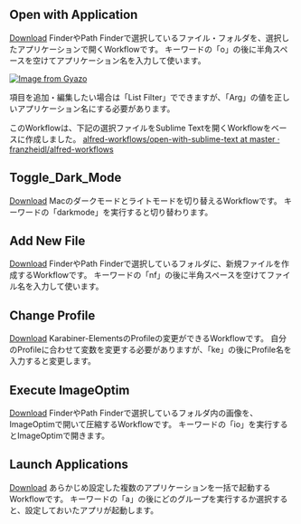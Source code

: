 ## Open with Application
[Download](https://github.com/31mskz10/Alfred_Workflows/releases/download/Open_with_Application/Open.with.Application.alfredworkflow)
FinderやPath Finderで選択しているファイル・フォルダを、選択したアプリケーションで開くWorkflowです。
キーワードの「o」の後に半角スペースを空けてアプリケーション名を入力して使います。

[![Image from Gyazo](https://i.gyazo.com/4b5f8aadb79453598e322787f93d1a87.png)](https://gyazo.com/4b5f8aadb79453598e322787f93d1a87)

項目を追加・編集したい場合は「List Filter」でできますが、「Arg」の値を正しいアプリケーション名にする必要があります。

このWorkflowは、下記の選択ファイルをSublime Textを開くWorkflowをベースに作成しました。 
[alfred\-workflows/open\-with\-sublime\-text at master · franzheidl/alfred\-workflows](https://github.com/franzheidl/alfred-workflows/tree/master/open-with-sublime-text)

## Toggle_Dark_Mode
[Download]()
Macのダークモードとライトモードを切り替えるWorkflowです。
キーワードの「darkmode」を実行すると切り替わります。

## Add New File
[Download](https://github.com/31mskz10/Alfred_Workflows/releases/download/Add_New_File/Add.New.File.alfredworkflow)
FinderやPath Finderで選択しているフォルダに、新規ファイルを作成するWorkflowです。
キーワードの「nf」の後に半角スペースを空けてファイル名を入力して使います。

## Change Profile
[Download](https://github.com/31mskz10/Alfred_Workflows/releases/download/Change_Profile/Change.Profile.alfredworkflow)
Karabiner-ElementsのProfileの変更ができるWorkflowです。
自分のProfileに合わせて変数を変更する必要がありますが、「ke」の後にProfile名を入力すると変更します。

## Execute ImageOptim
[Download](https://github.com/31mskz10/Alfred_Workflows/releases/download/Execute_ImageOptim/Execute.ImageOptim.alfredworkflow)
FinderやPath Finderで選択しているフォルダ内の画像を、ImageOptimで開いて圧縮するWorkflowです。
キーワードの「io」を実行するとImageOptimで開きます。

## Launch Applications
[Download](https://github.com/31mskz10/Alfred_Workflows/releases/download/Launch_Applications/Launch.Applications.alfredworkflow)
あらかじめ設定した複数のアプリケーションを一括で起動するWorkflowです。
キーワードの「a」の後にどのグループを実行するか選択すると、設定しておいたアプリが起動します。
